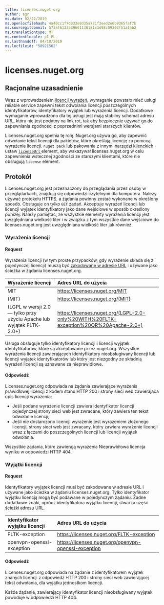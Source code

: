 ```yaml
---
title: licenses.nuget.org
author: agr
ms.date: 02/22/2019
ms.openlocfilehash: 4a40cc1f7d333e8d35a721f3eed2e6b9365faf7b
ms.sourcegitcommit: 573af6133a39601136181c1d98c09303f51a1ab2
ms.translationtype: MT
ms.contentlocale: pl-PL
ms.lasthandoff: 04/18/2019
ms.locfileid: "58921562"
---
```

# <a name="licensesnugetorg"></a>licenses.nuget.org

## <a name="rationale"></a>Racjonalne uzasadnienie

Wraz z wprowadzeniem [licencji wyrażeń](nuspec.md#license), wymaganie powstało mieć usługi reliable service zapewni tekst odwołania licencji poszczególnych identyfikatorów, identyfikatory wyjątek lub wyrażenia licencji.
Dodatkowe wymaganie wprowadzono dla tej usługi jest mają stabilny schemat adresu URL, który nie jest podatny na link rot, tak aby bezpiecznie używać go do zapewniania zgodności z poprzednimi wersjami starszych klientów.

Licenses.nuget.org spełnia tę rolę. Nuget.org używa go, aby zapewnić odwołanie tekst licencji dla pakietów, które określają licencję za pomocą wyrażenia licencji. `nuget pack` lub pakowania z innymi [narzędzi klienckich](https://docs.microsoft.com/en-us/nuget/install-nuget-client-tools) ustaw [ `licenseUrl` ](nuspec.md#licenseurl) element, aby wskazywał licenses.nuget.org w celu zapewnienia wstecznej zgodności ze starszymi klientami, które nie obsługują `license` element.

## <a name="protocol"></a>Protokół

Licenses.nuget.org jest przeznaczony do przeglądania przez osoby w przeglądarkach, znajdują się odpowiedzi czytelnymi dla komputera.
Należy używać protokołu HTTPS, a żądania powinny zostać wykonane w określony sposób. Obsługuje on tylko `GET` żądań.
Akceptuje wyrażeń licencji lub licencji wyjątek identyfikatory jako dane wejściowe w sposób określony poniżej. Należy pamiętać, że wszystkie elementy wyrażenia licencji jest uwzględniana wielkość liter i w związku z tym wszystkie dane wejściowe do licenses.nuget.org jest uwzględniana wielkość liter jak również.

### <a name="license-expressions"></a>Wyrażenia licencji

#### <a name="request"></a>Request

Wyrażenia licencji (w tym proste przypadków, gdy wyrażenie składa się z pojedynczej licencji) muszą być [zakodowane w adresie URL](https://tools.ietf.org/html/rfc3986#section-2.1) i używane jako ścieżka w żądaniu licenses.nuget.org.

| Wyrażenie licencji | Adres URL do użycia |
|:---|:---|
| MIT                                                | <https://licenses.nuget.org/MIT> |
| (MIT)                                              | <https://licenses.nuget.org/(MIT)> |
| (LGPL w wersji 2.0 — tylko przy użyciu Apache lub wyjątek FLTK-2.0+) | <https://licenses.nuget.org/(LGPL-2.0-only%20WITH%20FLTK-exception%20OR%20Apache-2.0+)> |

Usługa obsługuje tylko identyfikatory licencji i licencji wyjątek identyfikatorów, które są akceptowane przez nuget.org. Wszystkie wyrażenia licencji zawierających identyfikatory nieobsługiwany licencji lub licencji wyjątek identyfikatorów lub który jest niezgodny ze składnią wyrażeń licencji są uznawane za nieprawidłowe.

#### <a name="response"></a>Odpowiedź

Licenses.nuget.org odpowiada na żądania zawierające wyrażenia prawidłowej licencji z kodem stanu HTTP 200 i strony sieci web zawierająca opis licencji wyrażenia:

* Jeśli podane wyrażenie licencji zawiera identyfikator licencji pojedynczej strony sieci web jest zwracane, który zawiera ten tekst odwołanie licencji;
* Jeśli nie dostarczono licencji wyrażenie jest wyrażeniem złożonego licencji, strony sieci web jest zwracany, który zawiera wyrażenie licencji wraz z łączami do poszczególnych licencji lub licencji wyjątek odwołania.

Wszystkie żądania, które zawierają wyrażenia Nieprawidłowa licencja wyniku w odpowiedzi HTTP 404.

### <a name="license-exceptions"></a>Wyjątki licencji

#### <a name="request"></a>Request

Identyfikatory wyjątek licencji musi być zakodowane w adresie URL i używane jako ścieżka w żądaniu licenses.nuget.org. Tylko identyfikator wyjątku licencją mogą być podawane w pojedynczym żądaniu. Żadne dodatkowe znaki, oprócz identyfikatora wyjątku licencji, stwarza część ścieżki adresu URL.

| Identyfikator wyjątku licencji | Adres URL do użycia |
|:---|:---|
|FLTK-exception            | <https://licenses.nuget.org/FLTK-exception> |
|openvpn-openssl-exception | <https://licenses.nuget.org/openvpn-openssl-exception> |

#### <a name="response"></a>Odpowiedź

Licenses.nuget.org odpowiada na żądanie z identyfikatorem wyjątek znanych licencji z odpowiedź HTTP 200 i strony sieci web zawierającej tekst odwołania, dla wyjątku jednostkom licencji.

Każde żądanie, zawierający identyfikator licencji nieobsługiwany wyjątek powoduje w odpowiedzi HTTP 404.